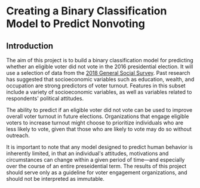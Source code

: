 # Creating a Binary Classification Model to Predict Nonvoting

## Introduction 
The aim of this project is to build a binary classification model for predicting whether an eligible voter did not vote in the 2016 presidential election. It will use a selection of data from the [2018 General Social Survey](https://gss.norc.org/). Past research has suggested that socioeconomic variables such as education, wealth, and occupation are strong predictors of voter turnout. Features in this subset include a variety of socioeconomic variables, as well as variables related to respondents' political attitudes. 

The ability to predict if an eligible voter did not vote can be used to improve overall voter turnout in future elections. Organizations that engage eligible voters to increase turnout might choose to prioritize individuals who are less likely to vote, given that those who are likely to vote may do so without outreach.

It is important to note that any model designed to predict human behavior is inherently limited, in that an individual's attitudes, motivations and circumstances can change within a given period of time—and especially over the course of an entire preseidential term. The results of this project should serve only as a guideline for voter engagement organizations, and should not be interpreted as immutable.
